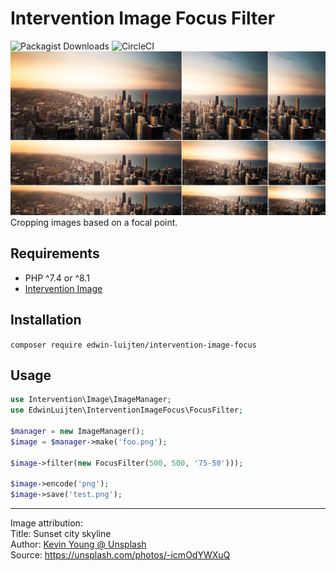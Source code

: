 # Intervention Image Focus Filter

![Packagist Downloads](https://img.shields.io/packagist/dt/edwin-luijten/intervention-image-focus?style=flat-square)
![CircleCI](https://img.shields.io/circleci/build/github/Edwin-Luijten/intervention-image-focus/main?style=flat-square)
![Example](example.png)
Cropping images based on a focal point.


## Requirements
- PHP ^7.4 or ^8.1
- [Intervention Image](http://image.intervention.io/)

## Installation
```composer require edwin-luijten/intervention-image-focus```

## Usage
```php
use Intervention\Image\ImageManager;
use EdwinLuijten\InterventionImageFocus\FocusFilter;

$manager = new ImageManager();
$image = $manager->make('foo.png');

$image->filter(new FocusFilter(500, 500, '75-50')));

$image->encode('png');
$image->save('test.png');
```

---
Image attribution:  
Title: Sunset city skyline  
Author: [Kevin Young @ Unsplash](https://unsplash.com/photos/-icmOdYWXuQ)  
Source: https://unsplash.com/photos/-icmOdYWXuQ
